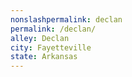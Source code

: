 ```yaml
---
﻿nonslashpermalink: declan
permalink: /declan/
alley: Declan
city: Fayetteville
state: Arkansas
---
```

